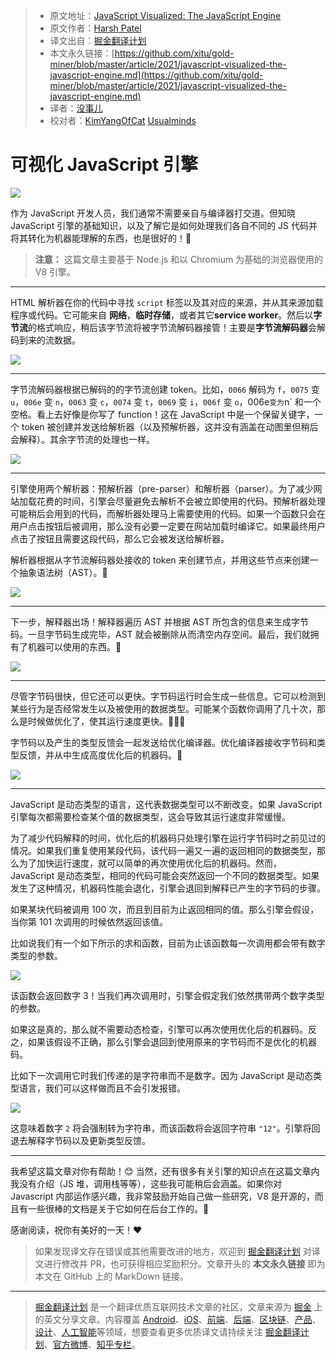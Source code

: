 > * 原文地址：[JavaScript Visualized: The JavaScript Engine](https://javascript.plainenglish.io/javascript-visualized-the-javascript-engine-1e3fc5d5310d)
> * 原文作者：[Harsh Patel](https://medium.com/@harsh-patel)
> * 译文出自：[掘金翻译计划](https://github.com/xitu/gold-miner)
> * 本文永久链接：[https://github.com/xitu/gold-miner/blob/master/article/2021/javascript-visualized-the-javascript-engine.md](https://github.com/xitu/gold-miner/blob/master/article/2021/javascript-visualized-the-javascript-engine.md)
> * 译者：[没事儿](https://github.com/Tong-H)
> * 校对者：[KimYangOfCat](https://github.com/KimYangOfCat) [Usualminds](https://github.com/Usualminds)

# 可视化 JavaScript 引擎

![](https://cdn-images-1.medium.com/max/2000/0*XIjsf6eB35MwgNCg.png)

作为 JavaScript 开发人员，我们通常不需要亲自与编译器打交道。但知晓 JavaScript 引擎的基础知识，以及了解它是如何处理我们各自不同的 JS 代码并将其转化为机器能理解的东西，也是很好的！🥳

> **注意：** 这篇文章主要基于 Node.js 和以 Chromium 为基础的浏览器使用的 V8 引擎。

---

HTML 解析器在你的代码中寻找 `script` 标签以及其对应的来源，并从其来源加载程序或代码。它可能来自 **网络**，**临时存储**，或者其它**service worker**。然后以**字节流**的格式响应，稍后该字节流将被字节流解码器接管！主要是**字节流解码器**会解码到来的流数据。

![](https://cdn-images-1.medium.com/max/2000/1*cOoWhcaQqt7YIefpVMjTYw.gif)

---

字节流解码器根据已解码的的字节流创建 token。比如，`0066` 解码为 `f`，`0075` 变` u`，`006e` 变 `n`，`0063` 变 `c`，`0074` 变 `t`，`0069` 变 `i`，`006f` 变 `o`，006e` 变为 `n` 和一个空格。看上去好像是你写了 function！这在 JavaScript 中是一个保留关键字，一个 token 被创建并发送给解析器（以及预解析器，这并没有涵盖在动图里但稍后会解释）。其余字节流的处理也一样。

![](https://cdn-images-1.medium.com/max/2000/1*Eb2a3HrsWCQogSpEW9gHjA.gif)

---

引擎使用两个解析器：预解析器（pre-parser）和解析器（parser）。为了减少网站加载花费的时间，引擎会尽量避免去解析不会被立即使用的代码。预解析器处理可能稍后会用到的代码，而解析器处理马上需要使用的代码。如果一个函数只会在用户点击按钮后被调用，那么没有必要一定要在网站加载时编译它。如果最终用户点击了按钮且需要这段代码，那么它会被发送给解析器。

解析器根据从字节流解码器处接收的 token 来创建节点，并用这些节点来创建一个抽象语法树（AST）。🌳

![](https://cdn-images-1.medium.com/max/2000/1*r4CyGfK7TWvm1sFl1jaOWQ.gif)

---

下一步，解释器出场！解释器遍历 AST 并根据 AST 所包含的信息来生成字节码。一旦字节码生成完毕，AST 就会被删除从而清空内存空间。最后，我们就拥有了机器可以使用的东西。🎉

![](https://cdn-images-1.medium.com/max/2000/1*5WJid_AePzCASZ0NTLZv-w.gif)

---

尽管字节码很快，但它还可以更快。字节码运行时会生成一些信息。它可以检测到某些行为是否经常发生以及被使用的数据类型。可能某个函数你调用了几十次，那么是时候做优化了，使其运行速度更快。🏃🏽‍♀️

字节码以及产生的类型反馈会一起发送给优化编译器。优化编译器接收字节码和类型反馈，并从中生成高度优化后的机器码。🚀

![](https://cdn-images-1.medium.com/max/2000/1*xJ3kFQ776JaMquxron2-gQ.gif)

---

JavaScript 是动态类型的语言，这代表数据类型可以不断改变。如果 JavaScript 引擎每次都需要检查某个值的数据类型，这会导致其运行速度非常缓慢。

为了减少代码解释的时间，优化后的机器码只处理引擎在运行字节码时之前见过的情况。如果我们重复使用某段代码，该代码一遍又一遍的返回相同的数据类型，那么为了加快运行速度，就可以简单的再次使用优化后的机器码。然而，JavaScript 是动态类型，相同的代码可能会突然返回一个不同的数据类型。如果发生了这种情况，机器码性能会退化，引擎会退回到解释已产生的字节码的步骤。

如果某块代码被调用 100 次，而且到目前为止返回相同的值。那么引擎会假设，当你第 101 次调用的时候依然返回该值。

比如说我们有一个如下所示的求和函数，目前为止该函数每一次调用都会带有数字类型的参数。

![](https://cdn-images-1.medium.com/max/2000/1*2VZ1b9rX099PDz_wDtwJSw.png)

该函数会返回数字 3！当我们再次调用时，引擎会假定我们依然携带两个数字类型的参数。

如果这是真的，那么就不需要动态检查，引擎可以再次使用优化后的机器码。反之，如果该假设不正确，那么引擎会退回到使用原来的字节码而不是优化的机器码。

比如下一次调用它时我们传递的是字符串而不是数字。因为 JavaScript 是动态类型语言，我们可以这样做而且不会引发报错。

![](https://cdn-images-1.medium.com/max/2000/1*7IlQ3bxyDA7cdl4Gn1lbCA.png)

这意味着数字 `2` 将会强制转为字符串，而该函数将会返回字符串 `"12"`。引擎将回退去解释字节码以及更新类型反馈。

---

我希望这篇文章对你有帮助！😊 当然，还有很多有关引擎的知识点在这篇文章内我没有介绍（JS 堆，调用栈等等），这些我可能稍后会涵盖。如果你对 Javascript 内部运作感兴趣，我非常鼓励开始自己做一些研究，V8 是开源的，而且有一些很棒的文档是关于它如何在后台工作的。🤖

感谢阅读，祝你有美好的一天！❤

> 如果发现译文存在错误或其他需要改进的地方，欢迎到 [掘金翻译计划](https://github.com/xitu/gold-miner) 对译文进行修改并 PR，也可获得相应奖励积分。文章开头的 **本文永久链接** 即为本文在 GitHub 上的 MarkDown 链接。

---

> [掘金翻译计划](https://github.com/xitu/gold-miner) 是一个翻译优质互联网技术文章的社区，文章来源为 [掘金](https://juejin.im) 上的英文分享文章。内容覆盖 [Android](https://github.com/xitu/gold-miner#android)、[iOS](https://github.com/xitu/gold-miner#ios)、[前端](https://github.com/xitu/gold-miner#前端)、[后端](https://github.com/xitu/gold-miner#后端)、[区块链](https://github.com/xitu/gold-miner#区块链)、[产品](https://github.com/xitu/gold-miner#产品)、[设计](https://github.com/xitu/gold-miner#设计)、[人工智能](https://github.com/xitu/gold-miner#人工智能)等领域，想要查看更多优质译文请持续关注 [掘金翻译计划](https://github.com/xitu/gold-miner)、[官方微博](http://weibo.com/juejinfanyi)、[知乎专栏](https://zhuanlan.zhihu.com/juejinfanyi)。
